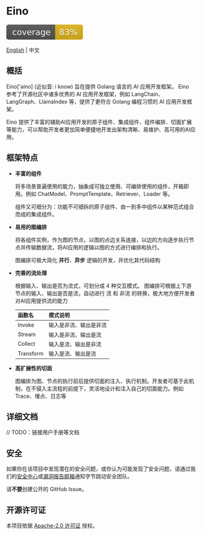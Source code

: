 # Eino

![coverage](https://raw.githubusercontent.com/cloudwego/eino/badges/.badges/main/coverage.svg)

[English](README.md) | 中文


## 概括

Eino['aino] (近似音: i know) 旨在提供 Golang 语言的 AI 应用开发框架。 Eino 参考了开源社区中诸多优秀的 AI 应用开发框架，例如 LangChain、LangGraph、LlamaIndex 等，提供了更符合 Golang 编程习惯的 AI 应用开发框架。

Eino 提供了丰富的辅助AI应用开发的原子组件、集成组件、组件编排、切面扩展等能力，可以帮助开发者更加简单便捷地开发出架构清晰、易维护、高可用的AI应用。

## 框架特点

- **丰富的组件**

    将多场景普遍使用的能力，抽象成可独立使用、可编排使用的组件，开箱即用。例如 ChatModel、PromptTemplate、Retriever、Loader 等。
    
    组件又可细分为：功能不可细拆的原子组件、由一到多中组件以某种范式组合而成的集成组件。

- **易用的图编排**

    将各组件实例，作为图的节点，以图的点边关系连接，以边的方向逐步执行节点并传输数据流，将AI应用的逻辑以图的方式进行编排和执行。

    图编排可极大简化 **并行**、**异步** 逻辑的开发，并优化其代码结构

- **完善的流处理**

    根据输入、输出是否为流式，可划分成 4 种交互模式。 图编排可根据上下游节点的输入、输出是否是流，自动进行 流 和 非流 的转换，极大地方便开发者对AI应用提供流的能力
    
    | 函数名       | 模式说明      |
    |-----------|-----------|
    | Invoke    | 输入是非流、输出是非流 | 
    | Stream    | 输入是非流、输出是流 |
    | Collect   | 输入是流、输出是非流 |
    | Transform | 输入是流、输出是流 |

- **高扩展性的切面**

    图编排为图、节点的执行前后提供切面的注入、执行机制。开发者可基于此机制，在不侵入主流程的前提下，灵活地设计和注入自己的切面能力。例如 Trace、埋点、日志等
    

## 详细文档

// TODO：链接用户手册等文档

## 安全

如果你在该项目中发现潜在的安全问题，或你认为可能发现了安全问题，请通过我们的[安全中心](https://security.bytedance.com/src)或[漏洞报告邮箱](sec@bytedance.com)通知字节跳动安全团队。

请**不要**创建公开的 GitHub Issue。

## 开源许可证

本项目依据 [Apache-2.0 许可证](LICENSE.txt) 授权。
